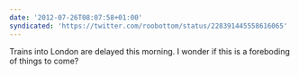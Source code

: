 ```yaml
---
date: '2012-07-26T08:07:58+01:00'
syndicated: 'https://twitter.com/roobottom/status/228391445558616065'
---
```

Trains into London are delayed this morning. I wonder if this is a foreboding of things to come?
